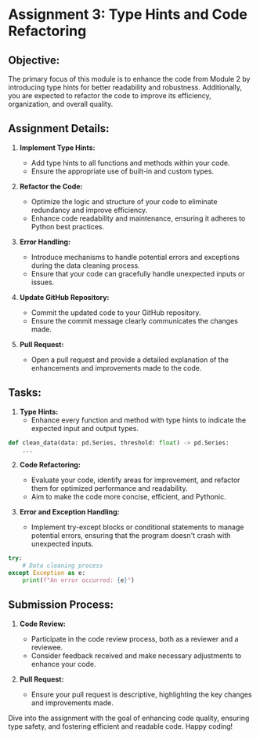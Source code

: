 # Assignment 3: Type Hints and Code Refactoring

## Objective:
The primary focus of this module is to enhance the code from Module 2 by introducing type hints for better readability and robustness. Additionally, you are expected to refactor the code to improve its efficiency, organization, and overall quality.

## Assignment Details:

1. **Implement Type Hints:**
    - Add type hints to all functions and methods within your code.
    - Ensure the appropriate use of built-in and custom types.

2. **Refactor the Code:**
    - Optimize the logic and structure of your code to eliminate redundancy and improve efficiency.
    - Enhance code readability and maintenance, ensuring it adheres to Python best practices.

3. **Error Handling:**
    - Introduce mechanisms to handle potential errors and exceptions during the data cleaning process.
    - Ensure that your code can gracefully handle unexpected inputs or issues.

4. **Update GitHub Repository:**
    - Commit the updated code to your GitHub repository.
    - Ensure the commit message clearly communicates the changes made.

5. **Pull Request:**
    - Open a pull request and provide a detailed explanation of the enhancements and improvements made to the code.

## Tasks:

1. **Type Hints:**
    - Enhance every function and method with type hints to indicate the expected input and output types.

```python
def clean_data(data: pd.Series, threshold: float) -> pd.Series:
    ...
```

2. **Code Refactoring:**
    - Evaluate your code, identify areas for improvement, and refactor them for optimized performance and readability.
    - Aim to make the code more concise, efficient, and Pythonic.

3. **Error and Exception Handling:**
    - Implement try-except blocks or conditional statements to manage potential errors, ensuring that the program doesn't crash with unexpected inputs.

```python
try:
    # Data cleaning process
except Exception as e:
    print(f"An error occurred: {e}")
```

## Submission Process:

1. **Code Review:**
    - Participate in the code review process, both as a reviewer and a reviewee. 
    - Consider feedback received and make necessary adjustments to enhance your code.

2. **Pull Request:**
    - Ensure your pull request is descriptive, highlighting the key changes and improvements made.

Dive into the assignment with the goal of enhancing code quality, ensuring type safety, and fostering efficient and readable code. Happy coding!